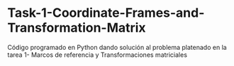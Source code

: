 # Task-1-Coordinate-Frames-and-Transformation-Matrix
Código programado en Python dando solución al problema platenado en la tarea 1- Marcos de referencia y Transformaciones matriciales
